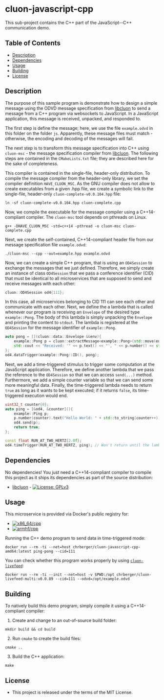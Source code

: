 # cluon-javascript-cpp
This sub-project contains the C++ part of the JavaScript--C++ communication demo.

## Table of Contents
* [Description](#description)
* [Dependencies](#dependencies)
* [Usage](#usage)
* [Building](#building)
* [License](#license)

## Description
The purpose of this sample program is demonstrate how to design a simple message
using the ODVD message specification from [libcluon](https://github.com/chrberger/libcluon)
to send a message from a C++ program via websockets to JavaScript. In a JavaScript
application, this message is received, unpacked, and responded to.

The first step is define the message; here, we use the file `example.odvd` in this
folder on the folder `js`. Apparently, these message files must match - otherwise,
the encoding and decoding of the messages will fail.

The next step is to transform this message specification into C++ using
`cluon-msc` - the message specification compiler from [libcluon](https://github.com/chrberger/libcluon).
The following steps are contained in the `CMakeLists.txt` file; they are described
here for the sake of completeness.

This compiler is contained in the single-file, header-only distribution. To compile
the message compiler from the header-only library, we set the compiler definition
`HAVE_CLUON_MSC`. As the GNU compiler does not allow to create executables from
a given .hpp file, we create a symbolic link to the single-file, header-only
`cluon-complete-v0.0.104.hpp` file:

```
ln -sf cluon-complete-v0.0.104.hpp cluon-complete.cpp
```

Now, we compile the executable for the message compiler using a C++14-compliant
compiler. The `cluon-msc` tool depends on pthreads on Linux.

```
g++ -DHAVE_CLUON_MSC -std=c++14 -pthread -o cluon-msc cluon-complete.cpp
```

Next, we create the self-contained, C++14-compliant header file from our message specification file `example.odvd`:

```
./cluon-msc --cpp --out=example.hpp example.odvd
```

Now, we can create a simple C++ program, that is using an `OD4Session` to
exchange the messages that we just defined. Therefore, we simply create an
instance of class `OD4Session` that we pass a conference identifier (CID) that
must be identical to all microservices that are supposed to send and receive
messages with each other:

```c++
cluon::OD4Session od4{111};
```

In this case, all microservices belonging to CID 111 can see each other and
communicate with each other. Next, we define the a lambda that is called whenever
our program is receiving an `Envelope` of the desired type `example::Pong`. The
body of this lambda is simply unpacking the `Envelope` and printing the content
to `stdout`. The lambda is registered at the `OD4Session` for the message identifier
of `example::Pong`.

```c++
auto pong = [](cluon::data::Envelope &&env){
    example::Pong p = cluon::extractMessage<example::Pong>(std::move(env));
    std::cout << "Received: '" << p.text() << "', " << p.number() << std::endl;
};
od4.dataTrigger(example::Pong::ID(), pong);
```

Next, we add a time-triggered stimulus to trigger some computation at the
JavaScript application. Therefore, we define another lambda that we pass the
reference to the `OD4Session` so that we can access `send(...)` method. Furthermore,
we add a simple counter variable so that we can send some more meaningful data.
Finally, the time-triggered lambda needs to return `true` as long as it wants
to be kept executed; if it returns `false`, its time-triggered execution would end.

```c++
uint32_t counter{0};
auto ping = [&od4, &counter](){
    example::Ping p;
    p.number(counter).text("Hello World: " + std::to_string(counter++));
    od4.send(p);
    return true;
};

const float RUN_AT_TWO_HERTZ{2.0f};
od4.timeTrigger(RUN_AT_TWO_HERTZ, ping); // Won't return until the lambda returns false.
```

## Dependencies
No dependencies! You just need a C++14-compliant compiler to compile this
project as it ships its dependencies as part of the source distribution:

* [libcluon](https://github.com/chrberger/libcluon) - [![License: GPLv3](https://img.shields.io/badge/license-GPL--3-blue.svg
)](https://www.gnu.org/licenses/gpl-3.0.txt)

## Usage
This microservice is provided via Docker's public registry for:
* [![x86_64/cpp](https://img.shields.io/badge/cpp-x86_64-blue.svg)](https://hub.docker.com/r/chrberger/cluon-javascript-cpp-amd64/tags/)
* [![armhf/cpp](https://img.shields.io/badge/cpp-armhf-blue.svg)](https://hub.docker.com/r/chrberger/cluon-javascript-cpp-armhf/tags/)

Running the C++ demo program to send data in time-triggered mode:
```
docker run --rm -ti --net=host chrberger/cluon-javascript-cpp-amd64:latest ping-pong --cid=111
```

You can check whether this program works properly by using [`cluon-livefeed`](https://github.com/chrberger/cluon-livefeed):
```
docker run --rm -ti --init --net=host -v $PWD:/opt chrberger/cluon-livefeed-multi:v0.0.89 --cid=111 --odvd=/opt/example.odvd
```

## Building

To natively build this demo program, simply compile it using a C++14-compliant compiler:

1. Create and change to an out-of-source build folder:
```
mkdir build && cd build
```

2. Run `cmake` to create the build files:
```
cmake ..
```

3. Build the C++ application:
```
make
```

## License

* This project is released under the terms of the MIT License.

